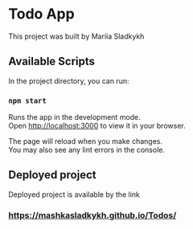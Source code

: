 # Todo App

This project was built by Mariia Sladkykh

## Available Scripts

In the project directory, you can run:

### `npm start`

Runs the app in the development mode.\
Open [http://localhost:3000](http://localhost:3000) to view it in your browser.

The page will reload when you make changes.\
You may also see any lint errors in the console.

## Deployed project

Deployed project is available by the link

### https://mashkasladkykh.github.io/Todos/